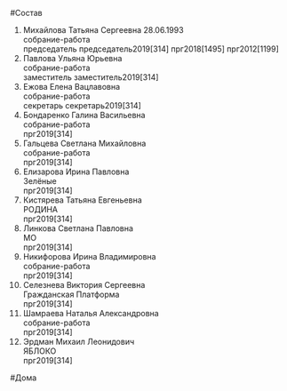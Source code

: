 #Состав  
1. Михайлова Татьяна Сергеевна 28.06.1993  
    собрание-работа  
    председатель председатель2019[314] прг2018[1495] прг2012[1199]  
2. Павлова Ульяна Юрьевна  
    собрание-работа  
    заместитель заместитель2019[314]  
3. Ежова Елена Вацлавовна  
    собрание-работа  
    секретарь секретарь2019[314]  
4. Бондаренко Галина Васильевна  
    собрание-работа  
    прг2019[314]  
5. Гальцева Светлана Михайловна  
    собрание-работа  
    прг2019[314]  
6. Елизарова Ирина Павловна  
    Зелёные  
    прг2019[314]  
7. Кистярева Татьяна Евгеньевна  
    РОДИНА  
    прг2019[314]  
8. Линкова Светлана Павловна  
    МО  
    прг2019[314]  
9. Никифорова Ирина Владимировна  
    собрание-работа  
    прг2019[314]  
10. Селезнева Виктория Сергеевна  
    Гражданская Платформа  
    прг2019[314]  
11. Шамраева Наталья Александровна  
    собрание-работа  
    прг2019[314]  
12. Эрдман Михаил Леонидович  
    ЯБЛОКО  
    прг2019[314]  
  
#Дома  
